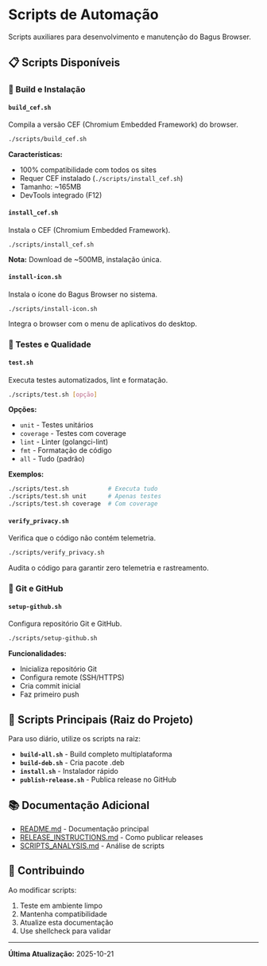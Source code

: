 # Scripts de Automação

Scripts auxiliares para desenvolvimento e manutenção do Bagus Browser.

## 📋 Scripts Disponíveis

### 🔧 Build e Instalação

#### `build_cef.sh`
Compila a versão CEF (Chromium Embedded Framework) do browser.

```bash
./scripts/build_cef.sh
```

**Características:**
- 100% compatibilidade com todos os sites
- Requer CEF instalado (`./scripts/install_cef.sh`)
- Tamanho: ~165MB
- DevTools integrado (F12)

#### `install_cef.sh`
Instala o CEF (Chromium Embedded Framework).

```bash
./scripts/install_cef.sh
```

**Nota:** Download de ~500MB, instalação única.

#### `install-icon.sh`
Instala o ícone do Bagus Browser no sistema.

```bash
./scripts/install-icon.sh
```

Integra o browser com o menu de aplicativos do desktop.

### 🧪 Testes e Qualidade

#### `test.sh`
Executa testes automatizados, lint e formatação.

```bash
./scripts/test.sh [opção]
```

**Opções:**
- `unit` - Testes unitários
- `coverage` - Testes com coverage
- `lint` - Linter (golangci-lint)
- `fmt` - Formatação de código
- `all` - Tudo (padrão)

**Exemplos:**
```bash
./scripts/test.sh           # Executa tudo
./scripts/test.sh unit      # Apenas testes
./scripts/test.sh coverage  # Com coverage
```

#### `verify_privacy.sh`
Verifica que o código não contém telemetria.

```bash
./scripts/verify_privacy.sh
```

Audita o código para garantir zero telemetria e rastreamento.

### 🚀 Git e GitHub

#### `setup-github.sh`
Configura repositório Git e GitHub.

```bash
./scripts/setup-github.sh
```

**Funcionalidades:**
- Inicializa repositório Git
- Configura remote (SSH/HTTPS)
- Cria commit inicial
- Faz primeiro push

## 🎯 Scripts Principais (Raiz do Projeto)

Para uso diário, utilize os scripts na raiz:

- **`build-all.sh`** - Build completo multiplataforma
- **`build-deb.sh`** - Cria pacote .deb
- **`install.sh`** - Instalador rápido
- **`publish-release.sh`** - Publica release no GitHub

## 📚 Documentação Adicional

- [README.md](../README.md) - Documentação principal
- [RELEASE_INSTRUCTIONS.md](../RELEASE_INSTRUCTIONS.md) - Como publicar releases
- [SCRIPTS_ANALYSIS.md](../SCRIPTS_ANALYSIS.md) - Análise de scripts

## 🤝 Contribuindo

Ao modificar scripts:

1. Teste em ambiente limpo
2. Mantenha compatibilidade
3. Atualize esta documentação
4. Use shellcheck para validar

---

**Última Atualização:** 2025-10-21
